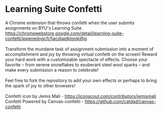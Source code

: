 # Learning Suite Confetti

A Chrome extension that throws confetti when the user submits assignments on BYU's Learning Suite.   
https://chromewebstore.google.com/detail/learning-suite-confetti/jppenedngcfcfjacdjaelklonikilfjg
  <br />
<br />
Transform the mundane task of assignment submission into a moment of accomplishment and joy by throwing virtual confetti on the screen! Reward your hard work with a customizable spectacle of effects. Choose your favorite – from serene snowflakes to exuberant steel wool sparks – and make every submission a reason to celebrate!
<br />
<br />
Feel free to fork the repository to add your own effects or perhaps to bring the spark of joy to other browsers!
  <br />
<br />
Confetti icon by Jemis Mali - https://iconscout.com/contributors/jemismali   
Confetti Powered by Canvas-confetti - https://github.com/catdad/canvas-confetti   
